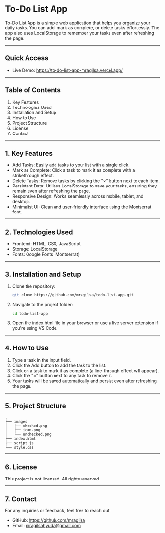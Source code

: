 # To-Do List App 

To-Do List App is a simple web application that helps you organize your daily tasks. You can add, mark as complete, or delete tasks effortlessly. The app also uses LocalStorage to remember your tasks even after refreshing the page.  

---

## Quick Access
- Live Demo: https://to-do-list-app-mragilsa.vercel.app/

---

## Table of Contents
1. Key Features  
2. Technologies Used  
3. Installation and Setup  
4. How to Use  
5. Project Structure  
6. License  
7. Contact  

---

## 1. Key Features
- Add Tasks: Easily add tasks to your list with a single click.  
- Mark as Complete: Click a task to mark it as complete with a strikethrough effect.  
- Delete Tasks: Remove tasks by clicking the "×" button next to each item.  
- Persistent Data: Utilizes LocalStorage to save your tasks, ensuring they remain even after refreshing the page.  
- Responsive Design: Works seamlessly across mobile, tablet, and desktop.  
- Minimalist UI: Clean and user-friendly interface using the Montserrat font.  

---

## 2. Technologies Used
- Frontend: HTML, CSS, JavaScript  
- Storage: LocalStorage  
- Fonts: Google Fonts (Montserrat)  

---

## 3. Installation and Setup

1. Clone the repository:
   ``` bash
   git clone https://github.com/mragilsa/todo-list-app.git

3. Navigate to the project folder:
   ``` bash
   cd todo-list-app

5. Open the index.html file in your browser or use a live server extension if you're using VS Code.  

---

## 4. How to Use

1. Type a task in the input field.  
2. Click the Add button to add the task to the list.  
3. Click on a task to mark it as complete (a line-through effect will appear).  
4. Click the "×" button next to any task to remove it.  
5. Your tasks will be saved automatically and persist even after refreshing the page.  

---

## 5. Project Structure
````
.
├── images
│   ├── checked.png
│   ├── icon.png
│   └── unchecked.png
├── index.html
├── script.js
└── style.css
````
---

## 6. License

This project is not licensed. All rights reserved.  

---

## 7. Contact

For any inquiries or feedback, feel free to reach out:  
- GitHub: https://github.com/mragilsa 
- Email: mragilsahyuda@gmail.com

